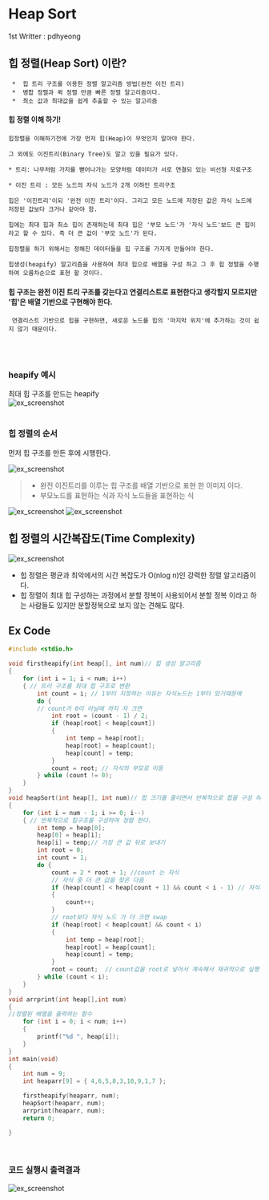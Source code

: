 # Heap Sort
1st Writter : pdhyeong

## 힙 정렬(Heap Sort) 이란?
~~~
 *  힙 트리 구조를 이용한 정렬 알고리즘 방법(완전 이진 트리)
 *  병합 정렬과 퀵 정렬 만큼 빠른 정렬 알고리즘이다.
 *  최소 값과 최대값을 쉽게 추출할 수 있는 알고리즘
~~~

#### 힙 정렬 이해 하기!
~~~
힙정렬을 이해하기전에 가장 먼저 힙(Heap)이 무엇인지 알아야 한다.

그 외에도 이진트리(Binary Tree)도 알고 있을 필요가 있다.

* 트리: 나무처럼 가지를 뻗어나가는 모양처럼 데이터가 서로 연결되 있는 비선형 자료구조

* 이진 트리 : 모든 노드의 자식 노드가 2개 이하인 트리구조

힙은 '이진트리'이되 '완전 이진 트리'이다. 그리고 모든 노드에 저장된 값은 자식 노드에 저장된 값보다 크거나 같아야 함.

힙에는 최대 힙과 최소 힙이 존재하는데 최대 힙은 '부모 노드'가 '자식 노드'보드 큰 힙이라고 할 수 있다. 즉 더 큰 값이 '부모 노드'가 된다.

힙정렬을 하기 위해서는 정해진 데이터들을 힙 구조를 가지게 만들어야 한다.

힙생성(heapify) 알고리즘을 사용하여 최대 힙으로 배열을 구성 하고 그 후 힙 정렬을 수행하여 오름차순으로 표현 할 것이다.
~~~

#### 힙 구조는 완전 이진 트리 구조를 갖는다고 연결리스트로 표현한다고 생각할지 모르지만 '힙'은 배열 기반으로 구현해야 한다.
	 연결리스트 기반으로 힙을 구현하면, 새로운 노드를 힙의 '마지막 위치'에 추가하는 것이 쉽지 않기 때문이다.
<br><br>
### heapify 예시
최대 힙 구조를 만드는 heapify<br>
![ex_screenshot](./img/heapify.png)
<br><br>

### 힙 정렬의 순서
먼저 힙 구조를 만든 후에 시행한다.<br>

![ex_screenshot](./img/heaparr.png)
> *  완전 이진트리를 이루는 힙 구조를 배열 기반으로 표현 한 이미지 이다.<br>
> *  부모노드를 표현하는 식과 자식 노드들을 표현하는 식

![ex_screenshot](./img/sort1.png)
![ex_screenshot](./img/sort4.png)
<br>

## 힙 정렬의 시간복잡도(Time Complexity)
![ex_screenshot](./img/timeComplexity1.jpg)
* 힙 정렬은 평균과 최악에서의 시간 복잡도가 O(nlog n)인 강력한 정렬 알고리즘이다.
* 힙 정렬이 최대 힙 구성하는 과정에서 분할 정복이 사용되어서 분할 정복 이라고 하는 사람들도 있지만 분할정복으로 보지 않는 견해도 많다.




## Ex Code
```C
#include <stdio.h>

void firstheapify(int heap[], int num)// 힙 생성 알고리즘 
{
	for (int i = 1; i < num; i++)
	{ // 트리 구조를 최대 힙 구조로 변환
		int count = i; // 1부터 지정하는 이유는 자식노드는 1부터 있기때문에
		do {
		// count가 0이 아닐때 까지 자 크면 
			int root = (count - 1) / 2;
			if (heap[root] < heap[count])
			{
				int temp = heap[root];
				heap[root] = heap[count];
				heap[count] = temp;
			}
			count = root; // 자식의 부모로 이동
		} while (count != 0);
	}
}
void heapSort(int heap[], int num)// 힙 크기를 줄이면서 반복적으로 힙을 구성 하여 정렬하는 함수
{
	for (int i = num - 1; i >= 0; i--)
	{ // 반복적으로 힙구조를 구성하여 정렬 한다.
		int temp = heap[0];
		heap[0] = heap[i];
		heap[i] = temp;// 가장 큰 값 뒤로 보내기
		int root = 0;
		int count = 1;
		do {
			count = 2 * root + 1; //count 는 자식
			// 자식 중 더 큰 값을 찾은 다음
			if (heap[count] < heap[count + 1] && count < i - 1) // 자식끼리 비교해 범위를 벗어나지 않게 큰 자식 count에 담기
			{
				count++; 
			}
			// root보다 자식 노드 가 더 크면 swap
			if (heap[root] < heap[count] && count < i)
			{
				int temp = heap[root];
				heap[root] = heap[count];
				heap[count] = temp;
			}
			root = count;  // count값을 root로 넣어서 계속해서 재귀적으로 실행
		} while (count < i);
	}
}
void arrprint(int heap[],int num)
{ 
//정렬된 배열을 출력하는 함수
	for (int i = 0; i < num; i++)
	{
		printf("%d ", heap[i]);
	}
}
int main(void)
{
	int num = 9;
	int heaparr[9] = { 4,6,5,8,3,10,9,1,7 };

	firstheapify(heaparr, num);
	heapSort(heaparr, num);
	arrprint(heaparr, num);
	return 0;

}
```
<br>

### 코드 실행시 출력결과
![ex_screenshot](./img/output.png)
